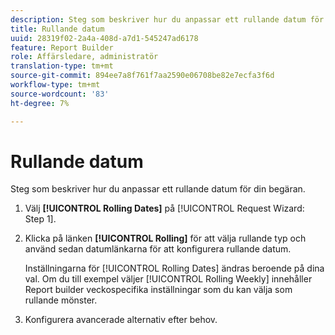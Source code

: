 ```yaml
---
description: Steg som beskriver hur du anpassar ett rullande datum för din begäran.
title: Rullande datum
uuid: 28319f02-2a4a-408d-a7d1-545247ad6178
feature: Report Builder
role: Affärsledare, administratör
translation-type: tm+mt
source-git-commit: 894ee7a8f761f7aa2590e06708be82e7ecfa3f6d
workflow-type: tm+mt
source-wordcount: '83'
ht-degree: 7%

---
```



# Rullande datum

Steg som beskriver hur du anpassar ett rullande datum för din begäran.

1. Välj **[!UICONTROL Rolling Dates]** på [!UICONTROL Request Wizard: Step 1].
1. Klicka på länken **[!UICONTROL Rolling]** för att välja rullande typ och använd sedan datumlänkarna för att konfigurera rullande datum.

   Inställningarna för [!UICONTROL Rolling Dates] ändras beroende på dina val. Om du till exempel väljer [!UICONTROL Rolling Weekly] innehåller Report builder veckospecifika inställningar som du kan välja som rullande mönster.

1. Konfigurera avancerade alternativ efter behov.
